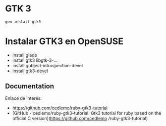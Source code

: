 # GTK 3

`gem install gtk3`


# Instalar GTK3 en OpenSUSE

* install glade
* install gtk3 libgtk-3-...
* install gobject-introspection-devel
* install gtk3-devel


## Documentation

Enlace de interés:
* https://github.com/cedlemo/ruby-gtk3-tutorial
* [GitHub - cedlemo/ruby-gtk3-tutorial: Gtk3 tutorial for ruby based on the official C version](https://github.com/cedlemo
/ruby-gtk3-tutorial)
